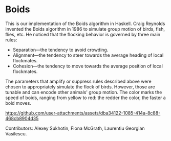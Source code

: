 # Boids
This is our implementation of the Boids algorithm in Haskell.
Craig Reynolds invented the Boids algorithm in 1986 to simulate group motion of birds, fish, flies, etc.
He noticed that the flocking behavior is governed by three main rules:
* Separation—the tendency to avoid crowding.
* Alignment—the tendency to steer towards the average heading of local flockmates.
* Cohesion—the tendency to move towards the average position of local flockmates.

The parameters that amplify or suppress rules described above were chosen to appropriately simulate the flock of birds. However, those are tunable and can encode other animals' group motion. The color marks the speed of boids, ranging from yellow to red: the redder the color, the faster a boid moves.

https://github.com/user-attachments/assets/dba34122-1085-414a-8c88-468cb8904d35

Contributors: Alexey Sukhotin, Fiona McGrath, Laurentiu Georgian Vasilescu.
